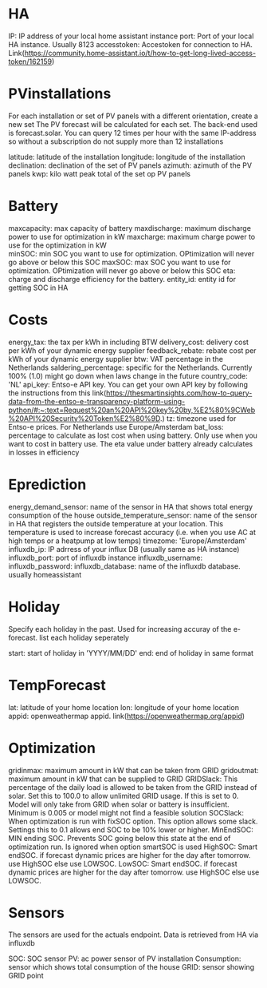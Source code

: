# HA

IP: IP address of your local home assistant instance
port: Port of your local HA instance. Usually 8123
accesstoken: Accestoken for connection to HA. Link(https://community.home-assistant.io/t/how-to-get-long-lived-access-token/162159)

# PVinstallations

For each installation or set of PV panels with a different orientation, create a new set
The PV forecast will be calculated for each set. The back-end used is forecast.solar. You can query 12 times per hour with the same IP-address so without a subscription do not supply more than 12 installations

latitude: latitude of the installation
longitude: longitude of the installation
declination: declination of the set of PV panels
azimuth: azimuth of the PV panels
kwp: kilo watt peak total of the set op PV panels

# Battery
    
maxcapacity: max capacity of battery 
maxdischarge: maximum discharge power to use for optimization in kW
maxcharge: maximum charge power to use for the optimization in kW    
minSOC: min SOC you want to use for optimization. OPtimization will never go above or below this SOC
maxSOC: max SOC you want to use for optimization. OPtimization will never go above or below this SOC
eta: charge and discharge efficiency for the battery. 
entity_id: entity id for getting SOC in HA

# Costs

energy_tax: the tax per kWh in including BTW
delivery_cost: delivery cost per kWh of your dynamic energy supplier
feedback_rebate: rebate cost per kWh of your dynamic energy supplier
btw: VAT percentage in the Netherlands
saldering_percentage: specific for the Netherlands. Currently 100% (1.0) might go down when laws change in the future
country_code: 'NL'
api_key: Entso-e API key. You can get your own API key by following the instructions from this link(https://thesmartinsights.com/how-to-query-data-from-the-entso-e-transparency-platform-using-python/#:~:text=Request%20an%20API%20key%20by,%E2%80%9CWeb%20API%20Security%20Token%E2%80%9D.)
tz: timezone used for Entso-e prices. For Netherlands use Europe/Amsterdam
bat_loss: percentage to calculate as lost cost when using battery. Only use when you want to cost in battery use. The eta value under battery already calculates in losses in efficiency

# Eprediction
energy_demand_sensor: name of the sensor in HA that shows total energy consumption of the house
outside_temperature_sensor: name of the sensor in HA that registers the outside temperature at your location. This temperature is used to increase forecast accuracy (i.e. when you use AC at high temps or a heatpump at low temps)
timezome: 'Europe/Amsterdam'
influxdb_ip: IP adrress of your influx DB (usually same as HA instance)
influxdb_port: port of influxdb instance
influxdb_username: 
influxdb_password:
influxdb_database: name of the influxdb database. usually homeassistant

# Holiday
Specify each holiday in the past. Used for increasing accuray of the e-forecast. 
list each holiday seperately

start: start of holiday in 'YYYY/MM/DD'
end: end of holiday in same format

# TempForecast
lat: latitude of your home location
lon: longitude of your home location
appid: openweathermap appid. link(https://openweathermap.org/appid)

# Optimization

gridinmax: maximum amount in kW that can be taken from GRID
gridoutmat: maximum amount in kW that can be supplied to GRID
GRIDSlack: This percentage of the daily load is allowed to be taken from the GRID instead of solar. Set this to 100.0 to allow unlimited GRID usage. If this is set to 0. Model will only take from GRID when solar or battery is insufficient. Minimum is 0.005 or model might not find a feasible solution
SOCSlack: When optimization is run with fixSOC option. This option allows some slack. Settings this to 0.1 allows end SOC to be 10% lower or higher.
MinEndSOC: MIN ending SOC. Prevents SOC going below this state at the end of optimization run. Is ignored when option smartSOC is used
HighSOC:  Smart endSOC. if forecast dynamic prices are higher for the day after tomorrow. use HighSOC else use LOWSOC.
LowSOC: Smart endSOC. if forecast dynamic prices are higher for the day after tomorrow. use HighSOC else use LOWSOC.

# Sensors
The sensors are used for the actuals endpoint. Data is retrieved from HA via influxdb

SOC: SOC sensor
PV: ac power sensor of PV installation
Consumption: sensor which shows total consumption of the house
GRID: sensor showing GRID point

